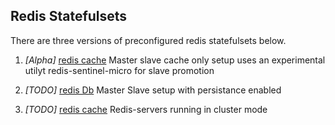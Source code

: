 ## Redis Statefulsets
There are three versions of preconfigured redis statefulsets below.

1.  _[Alpha]_ [redis cache](./redis_cache) Master slave cache only setup uses an experimental utilyt redis-sentinel-micro for slave promotion

2.  _[TODO]_ [redis Db](./redis_db) Master Slave setup with persistance enabled

3.  _[TODO]_ [redis cache](./redis_cluster) Redis-servers running in cluster mode
